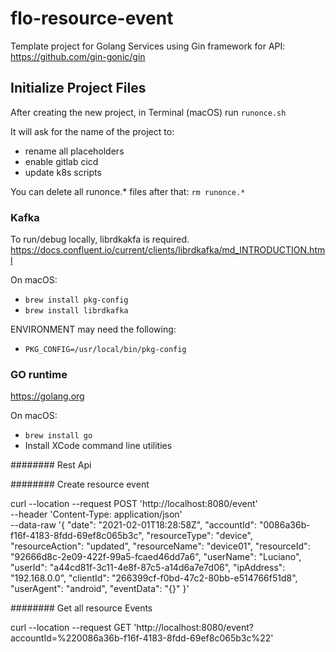 # flo-resource-event

Template project for Golang Services using Gin framework for API: https://github.com/gin-gonic/gin

## Initialize Project Files

After creating the new project, in Terminal (macOS) run `runonce.sh`

It will ask for the name of the project to:

- rename all placeholders
- enable gitlab cicd
- update k8s scripts

You can delete all runonce.* files after that: `rm runonce.*`

### Kafka

To run/debug locally, librdkakfa is required.
https://docs.confluent.io/current/clients/librdkafka/md_INTRODUCTION.html

On macOS:

- `brew install pkg-config`
- `brew install librdkafka`

ENVIRONMENT may need the following:

- `PKG_CONFIG=/usr/local/bin/pkg-config`

### GO runtime

https://golang.org

On macOS:

- `brew install go`
- Install XCode command line utilities

######## Rest Api

######## Create resource event

curl --location --request POST 'http://localhost:8080/event' \
--header 'Content-Type: application/json' \
--data-raw '{
       "date": "2021-02-01T18:28:58Z",
       "accountId": "0086a36b-f16f-4183-8fdd-69ef8c065b3c",
       "resourceType": "device",
       "resourceAction": "updated",
       "resourceName": "device01",
       "resourceId": "92666d8c-2e09-422f-99a5-fcaed46dd7a6",
       "userName": "Luciano",
       "userId": "a44cd81f-3c11-4e8f-87c5-a14d6a7e7d06",
       "ipAddress": "192.168.0.0",
       "clientId": "266399cf-f0bd-47c2-80bb-e514766f51d8",
       "userAgent": "android",
       "eventData": "{}"
}'

######## Get all resource Events

curl --location --request GET 'http://localhost:8080/event?accountId=%220086a36b-f16f-4183-8fdd-69ef8c065b3c%22'
